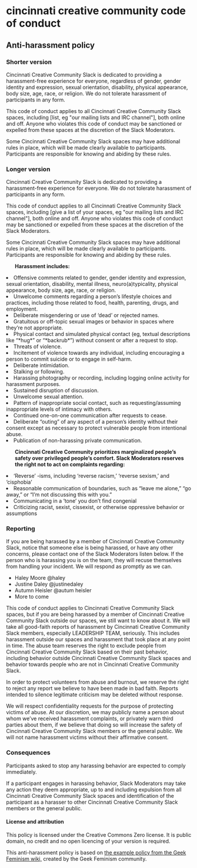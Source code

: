# cincinnati creative community code of conduct

<h2>Anti-harassment policy</h2>
<h3>Shorter version</h3>
<p>Cincinnati Creative Community Slack is dedicated to providing a harassment-free experience for everyone, regardless of gender, gender identity and expression, sexual orientation, disability, physical appearance, body size, age, race, or religion. We do not tolerate harassment of participants in any form.</p>

<p>This code of conduct applies to all Cincinnati Creative Community Slack spaces, including [list, eg "our mailing lists and IRC channel"], both online and off. Anyone who violates this code of conduct may be sanctioned or expelled from these spaces at the discretion of the Slack Moderators.</p>

<p>Some Cincinnati Creative Community Slack spaces may have additional rules in place, which will be made clearly available to participants. Participants are responsible for knowing and abiding by these rules.</p>

<h3>Longer version</h3>
<p>Cincinnati Creative Community Slack is dedicated to providing a harassment-free experience for everyone. We do not tolerate harassment of participants in any form.</p>

<p>This code of conduct applies to all Cincinnati Creative Community Slack spaces, including [give a list of your spaces, eg "our mailing lists and IRC channel"], both online and off. Anyone who violates this code of conduct may be sanctioned or expelled from these spaces at the discretion of the Slack Moderators.</p>

<p>Some Cincinnati Creative Community Slack spaces may have additional rules in place, which will be made clearly available to participants. Participants are responsible for knowing and abiding by these rules.</p>

<strong><ul>Harassment includes:</ul></strong>

<li>Offensive comments related to gender, gender identity and expression, sexual orientation, disability, mental illness, neuro(a)typicality, physical appearance, body size, age, race, or religion.</li>
<li>Unwelcome comments regarding a person’s lifestyle choices and practices, including those related to food, health, parenting, drugs, and employment.</li>
<li>Deliberate misgendering or use of ‘dead’ or rejected names.</li>
<li>Gratuitous or off-topic sexual images or behavior  in spaces where they’re not appropriate.</li>
<li>Physical contact and simulated physical contact (eg, textual descriptions like “*hug*” or “*backrub*”) without consent or after a request to stop.</li>
<li>Threats of violence.</li>
<li>Incitement of violence towards any individual, including encouraging a person to commit suicide or to engage in self-harm.</li>
<li>Deliberate intimidation.</li>
<li>Stalking or following.</li>
<li>Harassing photography or recording, including logging online activity for harassment purposes.</li>
<li>Sustained disruption of discussion.</li>
<li>Unwelcome sexual attention.</li>
<li>Pattern of inappropriate social contact, such as requesting/assuming inappropriate levels of intimacy with others.</li>
<li>Continued one-on-one communication after requests to cease.</li>
<li>Deliberate “outing” of any aspect of a person’s identity without their consent except as necessary to protect vulnerable people from intentional abuse.</li>
<li>Publication of non-harassing private communication.</li>
</ul>

<strong><ul>Cincinnati Creative Community prioritizes marginalized people’s safety over privileged people’s comfort. Slack Moderators reserves the right not to act on complaints regarding:</ul></strong>

<li>‘Reverse’ -isms, including ‘reverse racism,’ ‘reverse sexism,’ and ‘cisphobia’</li>
<li>Reasonable communication of boundaries, such as “leave me alone,” “go away,” or “I’m not discussing this with you.”</li>
<li>Communicating in a ‘tone’ you don’t find congenial</li>
<li>Criticizing racist, sexist, cissexist, or otherwise oppressive behavior or assumptions</li>
</ul>
 
<h3>Reporting</h3>
<p>If you are being harassed by a member of Cincinnati Creative Community Slack, notice that someone else is being harassed, or have any other concerns, please contact one of the Slack Moderators listen below. If the person who is harassing you is on the team, they will recuse themselves from handling your incident. We will respond as promptly as we can.</p>

<ul>
 <li>Haley Moore @haley</li>
 <li>Justine Daley @justinedaley</li>
 <li>Autumn Heisler @autum heisler</li>
 <li>More to come</li>
</ul>

<p>This code of conduct applies to Cincinnati Creative Community Slack spaces, but if you are being harassed by a member of Cincinnati Creative Community Slack outside our spaces, we still want to know about it. We will take all good-faith reports of harassment by Cincinnati Creative Community Slack members, especially LEADERSHIP TEAM, seriously. This includes harassment outside our spaces and harassment that took place at any point in time. The abuse team reserves the right to exclude people from Cincinnati Creative Community Slack based on their past behavior, including behavior outside Cincinnati Creative Community Slack spaces and behavior towards people who are not in Cincinnati Creative Community Slack.</p>

<p>In order to protect volunteers from abuse and burnout, we reserve the right to reject any report we believe to have been made in bad faith. Reports intended to silence legitimate criticism may be deleted without response.</p>

<p>We will respect confidentiality requests for the purpose of protecting victims of abuse. At our discretion, we may publicly name a person about whom we’ve received harassment complaints, or privately warn third parties about them, if we believe that doing so will increase the safety of Cincinnati Creative Community Slack members or the general public. We will not name harassment victims without their affirmative consent.</p>

<h3>Consequences</h3>
<p>Participants asked to stop any harassing behavior are expected to comply immediately.</p>

<p>If a participant engages in harassing behavior, Slack Moderators may take any action they deem appropriate, up to and including expulsion from all Cincinnati Creative Community Slack spaces and identification of the participant as a harasser to other Cincinnati Creative Community Slack members or the general public.</p>

<h4>License and attribution</h4>
<p>This policy is licensed under the Creative Commons Zero license. It is public domain, no credit and no open licencing of your version is required.</p>

<p>This anti-harassment policy is based on <a href="http://geekfeminism.wikia.com/wiki/Community_anti-harassment">the example policy from the Geek Feminism wiki,</a> created by the Geek Feminism community.
